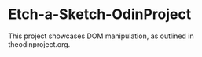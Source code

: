 # Etch-a-Sketch-OdinProject
This project showcases DOM manipulation, as outlined in theodinproject.org.
